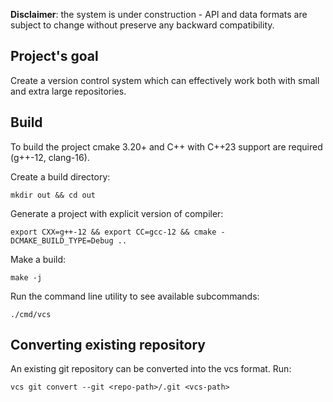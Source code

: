 **Disclaimer**: the system is under construction - API and data formats are subject to change without preserve any backward compatibility.

## Project's goal

Create a version control system which can effectively work both with small and extra large repositories.

## Build

To build the project cmake 3.20+ and C++ with C++23 support are required (g++-12, clang-16).

Create a build directory:
```
mkdir out && cd out
```

Generate a project with explicit version of compiler:
```
export CXX=g++-12 && export CC=gcc-12 && cmake -DCMAKE_BUILD_TYPE=Debug ..
```

Make a build:
```
make -j
```

Run the command line utility to see available subcommands:
```
./cmd/vcs
```

## Converting existing repository

An existing git repository can be converted into the vcs format. Run:

```
vcs git convert --git <repo-path>/.git <vcs-path>
```
